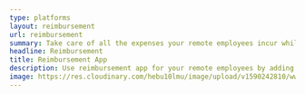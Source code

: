 ```yaml
---
type: platforms
layout: reimbursement
url: reimbursement
summary: Take care of all the expenses your remote employees incur while doing their job.
headline: Reimbursement
title: Reimbursement App
description: Use reimbursement app for your remote employees by adding the amount to their monthly salary or paying them separately on each business expense made.
image: https://res.cloudinary.com/hebu10lmu/image/upload/v1590242810/www/features/reimbursement/reimbursement-list-second_fhwpnc.png
---
```

